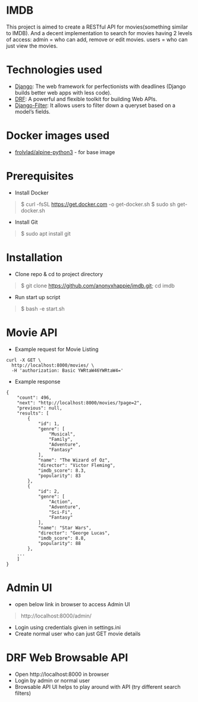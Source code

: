 # IMDB
This project is aimed to create a RESTful API for movies(something similar to IMDB). And a decent implementation to search for movies having 2 levels of access:
admin = who can add, remove or edit movies.
users = who can just view the movies.

# Technologies used
- [Django](https://www.djangoproject.com/): The web framework for perfectionists with deadlines (Django builds better web apps with less code).
- [DRF](https://www.django-rest-framework.org/): A powerful and flexible toolkit for building Web APIs.
- [Django-Filter](https://django-filter.readthedocs.io/en/stable/): It allows users to filter down a queryset based on a model’s fields.
# Docker images used
- [frolvlad/alpine-python3](https://hub.docker.com/r/frolvlad/alpine-python3) - for base image

# Prerequisites
- Install Docker
> $ curl -fsSL https://get.docker.com -o get-docker.sh
> $ sudo sh get-docker.sh
- Install Git
> $ sudo apt install git

# Installation
- Clone repo & cd to project directory
> $ git clone https://github.com/anonyxhappie/imdb.git; cd imdb
- Run start up script
> $ bash -e start.sh


# Movie API
- Example request for Movie Listing
```
curl -X GET \
  http://localhost:8000/movies/ \
  -H 'authorization: Basic YWRtaW46YWRtaW4='
```
- Example response
```
{
    "count": 496,
    "next": "http://localhost:8000/movies/?page=2",
    "previous": null,
    "results": [
        {
            "id": 1,
            "genre": [
                "Musical",
                "Family",
                "Adventure",
                "Fantasy"
            ],
            "name": "The Wizard of Oz",
            "director": "Victor Fleming",
            "imdb_score": 8.3,
            "popularity": 83
        },
        {
            "id": 2,
            "genre": [
                "Action",
                "Adventure",
                "Sci-Fi",
                "Fantasy"
            ],
            "name": "Star Wars",
            "director": "George Lucas",
            "imdb_score": 8.8,
            "popularity": 88
        },
	...
	]
}
```

# Admin UI
- open below link in browser to access Admin UI
> http://localhost:8000/admin/
- Login using credentials given in settings.ini
- Create normal user who can just GET movie details 

# DRF Web Browsable API
- Open http://localhost:8000 in browser
- Login by admin or normal user 
- Browsable API UI helps to play around with API (try different search filters)

